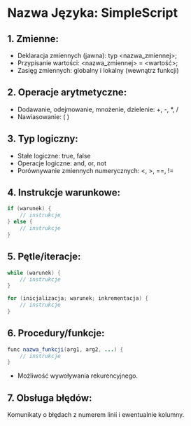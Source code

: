 # Nazwa Języka: SimpleScript
## 1. Zmienne:

- Deklaracja zmiennych (jawna): typ <nazwa_zmiennej>;
- Przypisanie wartości: <nazwa_zmiennej> = <wartość>;
- Zasięg zmiennych: globalny i lokalny (wewnątrz funkcji)

## 2. Operacje arytmetyczne:

- Dodawanie, odejmowanie, mnożenie, dzielenie: +, -, *, /
- Nawiasowanie: ( )

## 3. Typ logiczny:

- Stałe logiczne: true, false
- Operacje logiczne: and, or, not
- Porównywanie zmiennych numerycznych: <, >, ==, !=

## 4. Instrukcje warunkowe:

```java
if (warunek) {
    // instrukcje
} else {
    // instrukcje
}
```
## 5. Pętle/iteracje:

```java
while (warunek) {
    // instrukcje
}

for (inicjalizacja; warunek; inkrementacja) {
    // instrukcje
}
```
## 6. Procedury/funkcje:

```java
func nazwa_funkcji(arg1, arg2, ...) {
    // instrukcje
}
```
- Możliwość wywoływania rekurencyjnego.

## 7. Obsługa błędów:

Komunikaty o błędach z numerem linii i ewentualnie kolumny.
